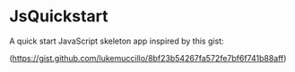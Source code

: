 # JsQuickstart
A quick start JavaScript skeleton app inspired by this gist:

(https://gist.github.com/lukemuccillo/8bf23b54267fa572fe7bf6f741b88aff)
